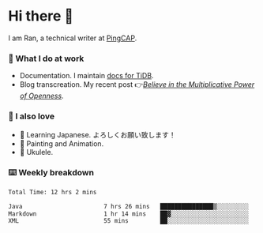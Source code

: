 # Hi there 👋

I am Ran, a technical writer at [PingCAP](https://pingcap.com/).

### 📝 What I do at work

- Documentation. I maintain [docs for TiDB](https://github.com/pingcap/docs).
- Blog transcreation. My recent post 👉[*Believe in the Multiplicative Power of Openness*](https://pingcap.com/blog/believe-in-the-multiplicative-power-of-openness-open-source-community).

### 🤠 I also love

- 💬 Learning Japanese. よろしくお願い致します！
- 🎨 Painting and Animation.
- 🎵 Ukulele.

### ⌨️ Weekly breakdown

<!--START_SECTION:waka-->

```txt
Total Time: 12 hrs 2 mins

Java                       7 hrs 26 mins   ███████████████▒░░░░░░░░░   61.81 %
Markdown                   1 hr 14 mins    ██▓░░░░░░░░░░░░░░░░░░░░░░   10.38 %
XML                        55 mins         ██░░░░░░░░░░░░░░░░░░░░░░░   07.71 %
```

<!--END_SECTION:waka-->
